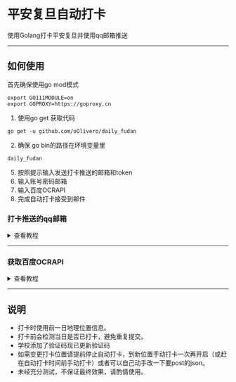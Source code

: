 # 平安复旦自动打卡

使用Golang打卡平安复旦并使用qq邮箱推送

---

## 如何使用
首先确保使用go mod模式

```
export GO111MODULE=on
export GOPROXY=https://goproxy.cn
```

1. 使用go get 获取代码
~~~
go get -u github.com/oOlivero/daily_fudan
~~~
2. 确保 go bin的路径在环境变量里
~~~
daily_fudan
~~~
5. 按照提示输入发送打卡推送的邮箱和token
6. 输入账号密码邮箱
7. 输入百度OCRAPI
8. 完成自动打卡接受到邮件


### 打卡推送的qq邮箱
<details>
<summary>查看教程</summary>
打开qq邮箱</br>
https://mail.qq.com/ </br>
qq邮箱中选择邮箱设置->账户

![avatar](img/qqMail1.png)</br>
下翻到如下</br>
![avatar](img/qqMail2.png)</br>
开启pop3/SMTP</br>
再点击下方生成授权码</br>
授权码即为打卡推送的邮箱和token</br>
</details>

---
### 获取百度OCRAPI
<details>
<summary>查看教程</summary>
https://cloud.baidu.com/product/ocr </br>
打开上述网址登陆后再打开</br>
https://console.bce.baidu.com/ai/#/ai/ocr/overview/index

![avatar](img/baiduAPI1.jpg) </br>
点击免费领取资源 </br>
然后选择通用文字识别（高精度版）-------ps.个人认证后，一个月1000次完全够用的

然后点击创建应用随便填一填</br>
完成后如下图API Key和Secret Key就是我们需要的百度的接口密钥
![avatar](img/baiduAPI2.png)
</details>

---
## 说明
- 打卡时使用前一日地理位置信息。
- 打卡前会检测当日是否已打卡，避免重复提交。
- 学校添加了验证码现已更新验证码
- 如需变更打卡位置请提前停止自动打卡，到新位置手动打卡一次再开启（或赶在自动打卡时间前手动打卡）或者可以自己动手改一下要post的json。
- 未经充分测试，不保证最终效果，请酌情使用。
